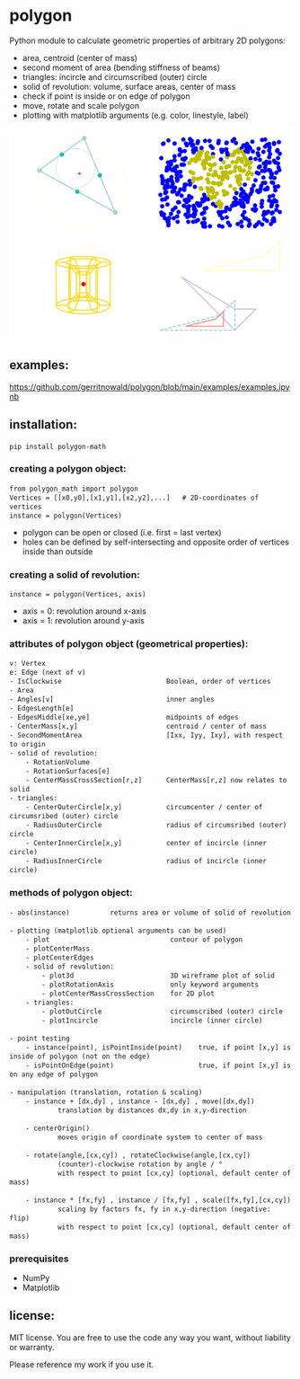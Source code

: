 # polygon
Python module to calculate geometric properties of arbitrary 2D polygons:
- area, centroid (center of mass)
- second moment of area (bending stiffness of beams)
- triangles: incircle and circumscribed (outer) circle
- solid of revolution: volume, surface areas, center of mass
- check if point is inside or on edge of polygon
- move, rotate and scale polygon
- plotting with matplotlib arguments (e.g. color, linestyle, label)

![](https://github.com/gerritnowald/polygon/blob/main/examples/examples.png)

## examples:
https://github.com/gerritnowald/polygon/blob/main/examples/examples.ipynb

## installation:
```
pip install polygon-math
```

### creating a polygon object:
```
from polygon_math import polygon
Vertices = [[x0,y0],[x1,y1],[x2,y2],...]   # 2D-coordinates of vertices
instance = polygon(Vertices)
```
- polygon can be open or closed (i.e. first = last vertex)
- holes can be defined by self-intersecting and opposite order of vertices inside than outside

### creating a solid of revolution:
```
instance = polygon(Vertices, axis)
```
- axis = 0: revolution around x-axis
- axis = 1: revolution around y-axis

### attributes of polygon object (geometrical properties):
    
    v: Vertex
    e: Edge (next of v)
    - IsClockwise                          Boolean, order of vertices
    - Area
    - Angles[v]                            inner angles
    - EdgesLength[e]
    - EdgesMiddle[xe,ye]                   midpoints of edges
    - CenterMass[x,y]                      centroid / center of mass
    - SecondMomentArea                     [Ixx, Iyy, Ixy], with respect to origin
    - solid of revolution:
        - RotationVolume
        - RotationSurfaces[e]
        - CenterMassCrossSection[r,z]      CenterMass[r,z] now relates to solid
    - triangles:
        - CenterOuterCircle[x,y]           circumcenter / center of circumsribed (outer) circle
        - RadiusOuterCircle                radius of circumsribed (outer) circle
        - CenterInnerCircle[x,y]           center of incircle (inner circle)
        - RadiusInnerCircle                radius of incircle (inner circle)

### methods of polygon object:
    
    - abs(instance)          returns area or volume of solid of revolution
    
    - plotting (matplotlib optional arguments can be used)
        - plot                              contour of polygon
        - plotCenterMass
        - plotCenterEdges
        - solid of revolution:
            - plot3d                        3D wireframe plot of solid
            - plotRotationAxis              only keyword arguments
            - plotCenterMassCrossSection    for 2D plot
        - triangles:
            - plotOutCircle                 circumscribed (outer) circle
            - plotIncircle                  incircle (inner circle)
    
    - point testing
        - instance(point), isPointInside(point)    true, if point [x,y] is inside of polygon (not on the edge)
        - isPointOnEdge(point)                     true, if point [x,y] is on any edge of polygon
    
    - manipulation (translation, rotation & scaling)
        - instance + [dx,dy] , instance - [dx,dy] , move([dx,dy])
                translation by distances dx,dy in x,y-direction
        
        - centerOrigin()
                moves origin of coordinate system to center of mass
                                        
        - rotate(angle,[cx,cy]) , rotateClockwise(angle,[cx,cy])
                (counter)-clockwise rotation by angle / °
                with respect to point [cx,cy] (optional, default center of mass)
                                        
        - instance * [fx,fy] , instance / [fx,fy] , scale([fx,fy],[cx,cy])
                scaling by factors fx, fy in x,y-direction (negative: flip)
                with respect to point [cx,cy] (optional, default center of mass)

### prerequisites
- NumPy
- Matplotlib

## license:
MIT license. You are free to use the code any way you want, without liability or warranty.

Please reference my work if you use it.